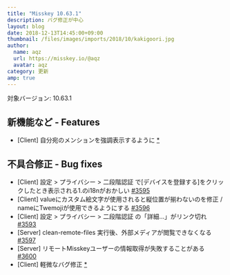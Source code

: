 ```yaml
---
title: "Misskey 10.63.1"
description: バグ修正が中心
layout: blog
date: 2018-12-13T14:45:00+09:00
thumbnail: /files/images/imports/2018/10/kakigoori.jpg
author:
  name: aqz
  url: https://misskey.io/@aqz
  avatar: aqz
category: 更新
amp: true
---
```

対象バージョン: 10.63.1

## 新機能など - Features
- [Client] 自分宛のメンションを強調表示するように [*](https://github.com/syuilo/misskey/commit/709290d2da334ee5db66392d6d5b54215277e00a)

## 不具合修正 - Bug fixes
- [Client] 設定 > プライバシー > 二段階認証 で[デバイスを登録する]をクリックしたとき表示される1.のi18nがおかしい [#3595](https://github.com/syuilo/misskey/pull/3595)
- [Client] valueにカスタム絵文字が使用されると縦位置が揃わないのを修正 / nameにTwemojiが使用できるようにする [#3596](https://github.com/syuilo/misskey/pull/3596)
- [Client] 設定 > プライバシー > 二段階認証 の「詳細...」がリンク切れ [#3593](https://github.com/syuilo/misskey/pull/3593)
- [Server] clean-remote-files 実行後、外部メディアが閲覧できなくなる [#3597](https://github.com/syuilo/misskey/pull/3597)
- [Server] リモートMisskeyユーザーの情報取得が失敗することがある [#3600](https://github.com/syuilo/misskey/pull/3600)
- [Client] 軽微なバグ修正 [*](https://github.com/syuilo/misskey/commit/eb3180f3b6207aa7f6382b3f89156cba06afc41d)